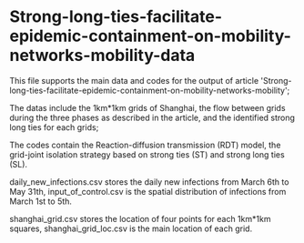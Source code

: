 # Strong-long-ties-facilitate-epidemic-containment-on-mobility-networks-mobility-data

This file supports the main data and codes for the output of article 'Strong-long-ties-facilitate-epidemic-containment-on-mobility-networks-mobility';

The datas include the 1km*1km grids of Shanghai, the flow between grids during the three phases as described in the article, and the identified strong long ties for each grids;

The codes contain the Reaction-diffusion transmission (RDT) model, the grid-joint isolation strategy based on strong ties (ST) and strong long ties (SL). 

daily_new_infections.csv stores the daily new infections from March 6th to May 31th, input_of_control.csv is the spatial distribution of infections from March 1st to 5th.

shanghai_grid.csv stores the location of four points for each 1km*1km squares, shanghai_grid_loc.csv is the main location of each grid.


